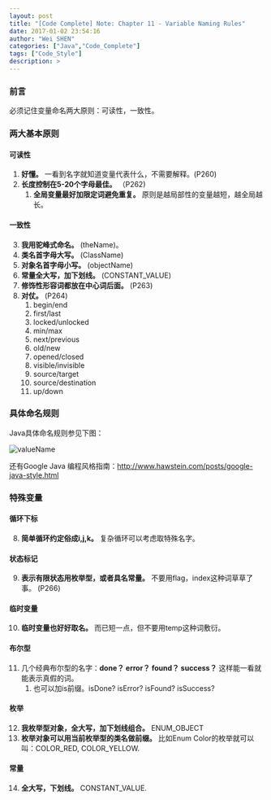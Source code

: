 ```yaml
---
layout: post
title: "[Code Complete] Note: Chapter 11 - Variable Naming Rules"
date: 2017-01-02 23:54:16
author: "Wei SHEN"
categories: ["Java","Code_Complete"]
tags: ["Code_Style"]
description: >
---
```


### 前言
必须记住变量命名两大原则：可读性，一致性。

### 两大基本原则

#### 可读性
1. **好懂。** 一看到名字就知道变量代表什么，不需要解释。(P260)
2. **长度控制在5-20个字母最佳。** （P262)
    1. **全局变量最好加限定词避免重复。** 原则是越局部性的变量越短，越全局越长。

#### 一致性
3. **我用驼峰式命名。** (theName)。
4. **类名首字母大写。** (ClassName)  
5. **对象名首字母小写。** (objectName)
6. **常量全大写，加下划线。** (CONSTANT_VALUE)
6. **修饰性形容词都放在中心词后面。** (P263)
7. **对仗。** (P264)
    1. begin/end
    2. first/last
    3. locked/unlocked
    4. min/max
    5. next/previous
    6. old/new
    7. opened/closed
    8. visible/invisible
    9. source/target
    10. source/destination
    11. up/down

### 具体命名规则
Java具体命名规则参见下图：

![valueName](../uploads/codeComplete/valueName.jpg)

还有Google Java 编程风格指南：http://www.hawstein.com/posts/google-java-style.html

### 特殊变量

#### 循环下标
8. **简单循环约定俗成i,j,k。** 复杂循环可以考虑取特殊名字。

#### 状态标记
9. **表示有限状态用枚举型，或者具名常量。** 不要用flag，index这种词草草了事。 (P266)

#### 临时变量
10. **临时变量也好好取名。** 而已短一点，但不要用temp这种词敷衍。

#### 布尔型
11. 几个经典布尔型的名字：**done？ error？ found？ success？** 这样能一看就能表示真假的词。
    1. 也可以加is前缀。isDone? isError? isFound? isSuccess?

#### 枚举
12. **我枚举型对象，全大写，加下划线组合。** ENUM_OBJECT
13. **枚举对象可以用当前枚举型的类名做前缀。** 比如Enum Color的枚举就可以叫：COLOR_RED, COLOR_YELLOW.

#### 常量
14. **全大写，下划线。** CONSTANT_VALUE.
